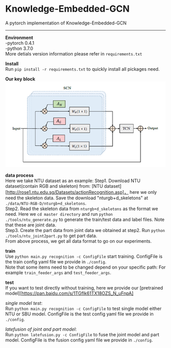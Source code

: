 # Knowledge-Embedded-GCN  
A pytorch implementation of Knowledge-Embedded-GCN  
***  
**Environment**  
-pytorch 0.4.1  
-python 3.7.0  
More detials version information please refer in `requirements.txt` 
  
**Install**  
Run `pip install -r requirements.txt` to quickly install all pickages need.  

**Our key block**  
![network architecture](https://github.com/cyh-github/Knowledge-Embedded-GCN/blob/master/fig/block.png)
  
**data process**  
Here we take NTU dataset as an example:
Step1. Download NTU dataset(contain RGB and skeleton) from: [NTU dataset][http://rose1.ntu.edu.sg/Datasets/actionRecognition.asp]， here we only need the skeleton data. Save the download "nturgb+d_skeletons" at `./data/NTU-RGB-D/nturgb+d_skeletons`.  
Step2. Read the skeleton data from `nturgb+d_skeletons` as the format we need.  Here we `cd master directory` and run `python ./tools/ntu_generate.py` to  generate the train/test data and label files. Note that these are joint data.    
Step3. Create the part data from joint data we obtained at step2. Run `python ./tools/ntu_joint2part.py` to get part data.  
From above process, we get all data format to go on our experiments.


**train**  
Use `python main.py recognition -c ConfigFile` start training. ConfigFile is the train config yaml file we provide in `./config`.  
Note that some items need to be changed depend on your specific path: For example `train_feeder_args` and `test_feeder_args`.  

**test**  
If you want to test directly without training, here we provide our [pretrained model][https://pan.baidu.com/s/1TGfIk61TX18OZS_N_uFnpA]  
  
*single model test*:  
Run `python main.py recognition -c ConfigFile` to test single model either NTU or SBU model. ConfigFile is the test config yaml file we provide in `./config`. 
  
*latefusion of joint and part model*:  
Run `python latefusion.py -c ConfigFile` to fuse the joint model and part model. ConfigFile is the fusion config yaml file we provide in `./config`.  



